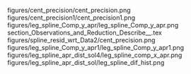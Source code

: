 figures/cent_precision/cent_precision.png
figures/cent_precision1/cent_precision1.png
figures/leg_spline_Comp_y_apr/leg_spline_Comp_y_apr.png
section_Observations_and_Reduction_Describe__.tex
figures/spline_resid_wrt_Data2/cent_precision.png
figures/leg_spline_Comp_y_apr1/leg_spline_Comp_y_apr1.png
figures/leg_spline_apr_dist_sol4/leg_spline_comp_x_apr.png
figures/leg_spline_apr_dist_sol/leg_spline_dif_hist.png
